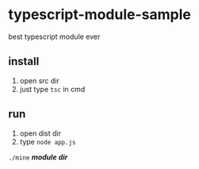 # typescript-module-sample
best typescript module ever


## install

1. open src dir
2. just type `tsc` in cmd

## run 
1. open dist dir
2. type `node app.js`

`./mine` _**module dir**_
